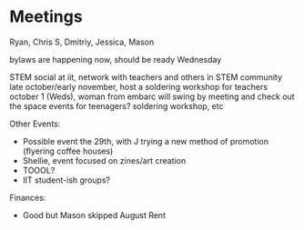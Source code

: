 Meetings
========

Ryan, Chris S, Dmitriy, Jessica, Mason

bylaws are happening now, should be ready Wednesday

STEM social at iit, network with teachers and others in STEM community
late october/early november, host a soldering workshop for teachers
october 1 (Weds), woman from embarc will swing by meeting and check out the space
events for teenagers?
soldering workshop, etc

Other Events:
- Possible event the 29th, with J trying a new method of promotion (flyering coffee houses)
- Shellie, event focused on zines/art creation
- TOOOL?
- IIT student-ish groups?

Finances:
- Good but Mason skipped August Rent


